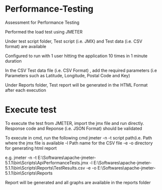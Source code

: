 # Performance-Testing
Assessment for Performance Testing

Performed the load test using JMETER

Under test script folder, Test script (i.e. JMX) and Test data (i.e. CSV format) are available

Configured to run with 1 user hitting the application 10 times in 1 minute duration 

In the CSV Test data file (i.e. CSV Format) , add the required parameters (i.e Parameters such as Latitude, Longitude, Postal Code and Key)

Under Reports folder, Test report will be generated in the HTML Format after each execution

# Execute test

To execute the test from JMETER, import the jmx file and run directly. Response code and Reponse (i.e. JSON Format) should be validated

To execute in cmd, run the following cmd 
jmeter -n -t script path(i.e. Path where the jmx file is available -l Path name for the  CSV file -e -o directory for generating html report

e.g. jmeter -n -t E:\Softwares\apache-jmeter-5.1.1\bin\Scripts\ApiPerformanceTests.jmx -l E:\Softwares\apache-jmeter-5.1.1\bin\Scripts\Reports\TestResults.csv -e -o E:\Softwares\apache-jmeter-5.1.1\bin\Scripts\Reports

Report will be generated and all graphs are available in the reports folder

